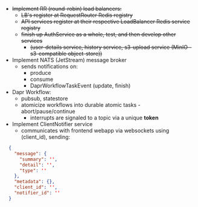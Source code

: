 - ~~Implement RR (round-robin) load balancers:~~
  - ~~LB's register at RequestRouter Redis registry~~
  - ~~API services register at their respective LoadBalancer Redis service registry~~
  - ~~finish up AuthService as a whole, test, and then develop other services~~
    - ~~(user-details service, history service, s3-upload service (MinIO - s3-compatible object-store))~~
- Implement NATS (JetStream) message broker 
  - sends notifications on:
    - produce
    - consume
    - DaprWorkflowTaskEvent (update, finish)
- Dapr Workflow:
  - pubsub, statestore
  - atomicize workflows into durable atomic tasks - abort/pause/continue
    - interrupts are signaled to a topic via a unique **token**
- Implement ClientNotifier service
  - communicates with frontend webapp via websockets using (client_id), sending:
```json
  {
    "message": {
      "summary": '', 
      "detail": '', 
      "type": ''
    }, 
    "metadata": {}, 
    "client_id": '',
    "notifier_id": ''
  }
``` 
